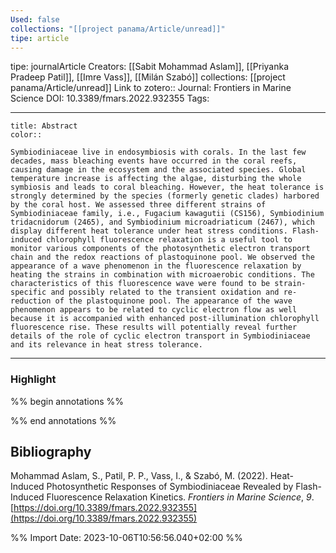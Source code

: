 ```yaml
---
Used: false
collections: "[[project panama/Article/unread]]"
tipe: article
---
```

tipe: journalArticle
Creators: [[Sabit Mohammad Aslam]], [[Priyanka Pradeep Patil]], [[Imre Vass]], [[Milán Szabó]]
collections: [[project panama/Article/unread]]
Link to zotero:: 
Journal: Frontiers in Marine Science
DOI: 10.3389/fmars.2022.932355
Tags: 

---
```ad-note
title: Abstract
color:: 

Symbiodiniaceae live in endosymbiosis with corals. In the last few decades, mass bleaching events have occurred in the coral reefs, causing damage in the ecosystem and the associated species. Global temperature increase is affecting the algae, disturbing the whole symbiosis and leads to coral bleaching. However, the heat tolerance is strongly determined by the species (formerly genetic clades) harbored by the coral host. We assessed three different strains of Symbiodiniaceae family, i.e., Fugacium kawagutii (CS156), Symbiodinium tridacnidorum (2465), and Symbiodinium microadriaticum (2467), which display different heat tolerance under heat stress conditions. Flash-induced chlorophyll fluorescence relaxation is a useful tool to monitor various components of the photosynthetic electron transport chain and the redox reactions of plastoquinone pool. We observed the appearance of a wave phenomenon in the fluorescence relaxation by heating the strains in combination with microaerobic conditions. The characteristics of this fluorescence wave were found to be strain-specific and possibly related to the transient oxidation and re-reduction of the plastoquinone pool. The appearance of the wave phenomenon appears to be related to cyclic electron flow as well because it is accompanied with enhanced post-illumination chlorophyll fluorescence rise. These results will potentially reveal further details of the role of cyclic electron transport in Symbiodiniaceae and its relevance in heat stress tolerance.

```

---
### Highlight

%% begin annotations %%

%% end annotations %%

## Bibliography

Mohammad Aslam, S., Patil, P. P., Vass, I., & Szabó, M. (2022). Heat-Induced Photosynthetic Responses of Symbiodiniaceae Revealed by Flash-Induced Fluorescence Relaxation Kinetics. _Frontiers in Marine Science_, _9_. [https://doi.org/10.3389/fmars.2022.932355](https://doi.org/10.3389/fmars.2022.932355)

%% Import Date: 2023-10-06T10:56:56.040+02:00 %%
